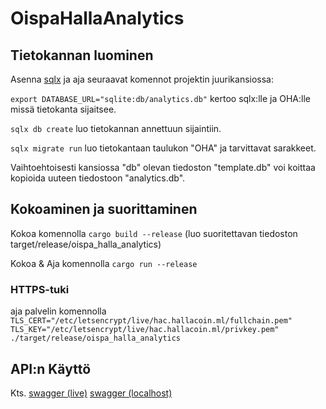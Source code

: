 # OispaHallaAnalytics

## Tietokannan luominen
Asenna [sqlx](https://github.com/launchbadge/sqlx) ja aja seuraavat komennot projektin juurikansiossa:

```export DATABASE_URL="sqlite:db/analytics.db"``` kertoo sqlx:lle ja OHA:lle missä tietokanta sijaitsee.

```sqlx db create``` luo tietokannan annettuun sijaintiin.

```sqlx migrate run``` luo tietokantaan taulukon "OHA" ja tarvittavat sarakkeet.

Vaihtoehtoisesti kansiossa "db" olevan tiedoston "template.db" voi koittaa kopioida uuteen tiedostoon "analytics.db".

## Kokoaminen ja suorittaminen

Kokoa komennolla ```cargo build --release``` (luo suoritettavan tiedoston target/release/oispa_halla_analytics)

Kokoa & Aja komennolla ```cargo run --release```
### HTTPS-tuki
aja palvelin komennolla ```TLS_CERT="/etc/letsencrypt/live/hac.hallacoin.ml/fullchain.pem" TLS_KEY="/etc/letsencrypt/live/hac.hallacoin.ml/privkey.pem" ./target/release/oispa_halla_analytics```
## API:n Käyttö
Kts. 
[swagger (live)](https://hac.oispahalla.com:8002/overwatch)
[swagger (localhost)](https://localhost:8002/overwatch)
